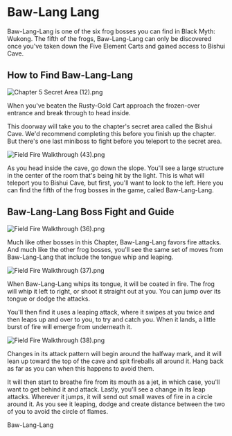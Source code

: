 # Baw-Lang Lang

Baw-Lang-Lang is one of the six frog bosses you can find in Black Myth: Wukong. The fifth of the frogs, Baw-Lang-Lang can only be discovered once you've taken down the Five Element Carts and gained access to Bishui Cave. 

## How to Find Baw-Lang-Lang

![Chapter 5 Secret Area \(12\).png](https://oyster.ignimgs.com/mediawiki/apis.ign.com/black-myth-wukong/5/51/Chapter_5_Secret_Area_%2812%29.png)

When you've beaten the Rusty-Gold Cart approach the frozen-over entrance and break through to head inside. 

This doorway will take you to the chapter's secret area called the Bishui Cave. We'd recommend completing this before you finish up the chapter. But there's one last miniboss to fight before you teleport to the secret area. 

![Field Fire Walkthrough \(43\).png](https://oyster.ignimgs.com/mediawiki/apis.ign.com/black-myth-wukong/9/99/Field_Fire_Walkthrough_%2843%29.png)

As you head inside the cave, go down the slope. You'll see a large structure in the center of the room that's being hit by the light. This is what will teleport you to Bishui Cave, but first, you'll want to look to the left. Here you can find the fifth of the frog bosses in the game, called Baw-Lang-Lang. 

## Baw-Lang-Lang Boss Fight and Guide

![Field Fire Walkthrough \(36\).png](https://oyster.ignimgs.com/mediawiki/apis.ign.com/black-myth-wukong/d/d6/Field_Fire_Walkthrough_%2836%29.png)

Much like other bosses in this Chapter, Baw-Lang-Lang favors fire attacks. And much like the other frog bosses, you'll see the same set of moves from Baw-Lang-Lang that include the tongue whip and leaping. 

![Field Fire Walkthrough \(37\).png](https://oyster.ignimgs.com/mediawiki/apis.ign.com/black-myth-wukong/b/b3/Field_Fire_Walkthrough_%2837%29.png)

When Baw-Lang-Lang whips its tongue, it will be coated in fire. The frog will whip it left to right, or shoot it straight out at you. You can jump over its tongue or dodge the attacks. 

You'll then find it uses a leaping attack, where it swipes at you twice and then leaps up and over to you, to try and catch you. When it lands, a little burst of fire will emerge from underneath it. 

![Field Fire Walkthrough \(38\).png](https://oyster.ignimgs.com/mediawiki/apis.ign.com/black-myth-wukong/5/58/Field_Fire_Walkthrough_%2838%29.png)

Changes in its attack pattern will begin around the halfway mark, and it will lean up toward the top of the cave and spit fireballs all around it. Hang back as far as you can when this happens to avoid them. 

It will then start to breathe fire from its mouth as a jet, in which case, you'll want to get behind it and attack. Lastly, you'll see a change in its leap attacks. Wherever it jumps, it will send out small waves of fire in a circle around it. As you see it leaping, dodge and create distance between the two of you to avoid the circle of flames. 

Baw-Lang-Lang
